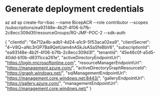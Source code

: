 # Generate deployment credentials
az ad sp create-for-rbac --name BicepACR --role contributor --scopes /subscriptions/ea93148e-4b2f-4f06-b7fb-2c8ecc309d3f/resourceGroups/RG-JMF-POC-2 --sdk-auth

{
  "clientId": "6e712a4b-adb1-4d24-a1c9-5f53aca02ea9",
  "clientSecret": "4~V8Q~aNc3rGP7Ba9QetUam4nASkJsASaSfeBbV6",
  "subscriptionId": "ea93148e-4b2f-4f06-b7fb-2c8ecc309d3f",
  "tenantId": "45e46c0f-a5d5-40dd-b10b-d8311cca261e",
  "activeDirectoryEndpointUrl": "https://login.microsoftonline.com",
  "resourceManagerEndpointUrl": "https://management.azure.com/",
  "activeDirectoryGraphResourceId": "https://graph.windows.net/",
  "sqlManagementEndpointUrl": "https://management.core.windows.net:8443/",
  "galleryEndpointUrl": "https://gallery.azure.com/",
  "managementEndpointUrl": "https://management.core.windows.net/"
}